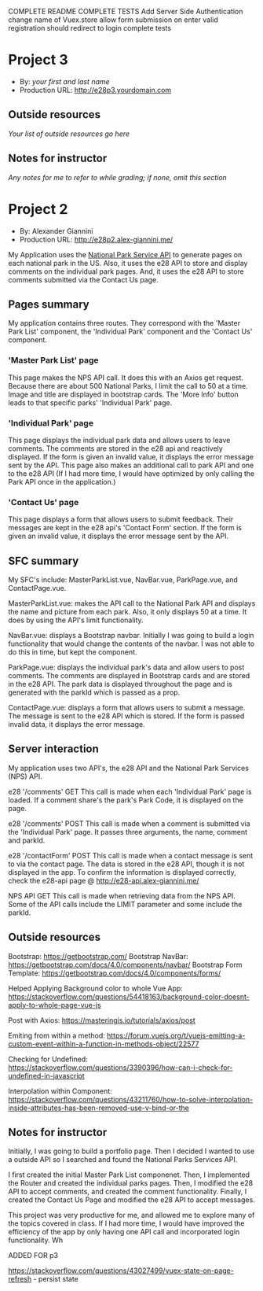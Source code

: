 COMPLETE README
COMPLETE TESTS
Add Server Side Authentication
change name of Vuex.store
allow form submission on enter
valid registration should redirect to login
complete tests



# Project 3
+ By: *your first and last name*
+ Production URL: <http://e28p3.yourdomain.com>

## Outside resources
*Your list of outside resources go here*

## Notes for instructor
*Any notes for me to refer to while grading; if none, omit this section*







# Project 2
+ By: Alexander Giannini
+ Production URL: http://e28p2.alex-giannini.me/

My Application uses the [National Park Service API](nps.gov/subjects/developer/api-documentation.htm) to generate pages on each national park in the US. Also, it uses the e28 API to store and display comments on the individual park pages. And, it uses the e28 API to store comments submitted via the Contact Us page. 

## Pages summary
My application contains three routes. They correspond with the 'Master Park List' component, the 'Individual Park' component and the 'Contact Us' component. 

### 'Master Park List' page
This page makes the NPS API call. It does this with an Axios get request. Because there are about 500 National Parks, I limit the call to 50 at a time. Image and title are displayed in bootstrap cards. The 'More Info' button leads to that specific parks' 'Individual Park' page.

### 'Individual Park' page
This page displays the individual park data and allows users to leave comments. The comments are stored in the e28 api and reactively displayed. If the form is given an invalid value, it displays the error message sent by the API. This page also makes an additional call to park API and one to the e28 API (If I had more time, I would have optimized by only calling the Park API once in the application.)

### 'Contact Us' page
This page displays a form that allows users to submit feedback. Their messages are kept in the e28 api's 'Contact Form' section. If the form is given an invalid value, it displays the error message sent by the API.

## SFC summary
My SFC's include: MasterParkList.vue, NavBar.vue, ParkPage.vue, and ContactPage.vue.  
  
MasterParkList.vue: makes the API call to the National Park API and displays the name and picture from each park. Also, it only displays 50 at a time. It does by using the API's limit functionality.

NavBar.vue: displays a Bootstrap navbar. Initially I was going to build a login functionality that would change the contents of the navbar. I was not able to do this in time, but kept the component. 

ParkPage.vue: displays the individual park's data and allow users to post comments. The comments are displayed in Bootstrap cards and are stored in the e28 API. The park data is displayed throughout the page and is generated with the parkId which is passed as a prop.

ContactPage.vue: displays a form that allows users to submit a message. The message is sent to the e28 API which is stored. If the form is passed invalid data, it displays the error message.


## Server interaction
My application uses two API's, the e28 API and the National Park Services (NPS) API.

e28 '/comments' GET
This call is made when each 'Individual Park' page is loaded. If a comment share's the park's Park Code, it is displayed on the page.

e28 '/comments' POST
This call is made when a comment is submitted via the 'Individual Park' page. It passes three arguments, the name, comment and parkId.

e28 '/contactForm' POST
This call is made when a contact message is sent to via the contact page. The data is stored in the e28 API, though it is not displayed in the app. To confirm the information is displayed correctly, check the e28-api page @ http://e28-api.alex-giannini.me/

NPS API GET
This call is made when retrieving data from the NPS API. Some of the API calls include the LIMIT parameter and some include the parkId.

## Outside resources
Bootstrap: https://getbootstrap.com/
Bootstrap NavBar: https://getbootstrap.com/docs/4.0/components/navbar/
Bootstrap Form Template: https://getbootstrap.com/docs/4.0/components/forms/

Helped Applying Background color to whole Vue App: https://stackoverflow.com/questions/54418163/background-color-doesnt-apply-to-whole-page-vue-js

Post with Axios: https://masteringjs.io/tutorials/axios/post

Emiting from within a method: https://forum.vuejs.org/t/vuejs-emitting-a-custom-event-within-a-function-in-methods-object/22577

Checking for Undefined: https://stackoverflow.com/questions/3390396/how-can-i-check-for-undefined-in-javascript

Interpolation within Component: https://stackoverflow.com/questions/43211760/how-to-solve-interpolation-inside-attributes-has-been-removed-use-v-bind-or-the

## Notes for instructor
Initially, I was going to build a portfolio page. Then I decided I wanted to use a outside API so I searched and found the National Parks Services API.

I first created the initial Master Park List componenet. Then, I implemented the Router and created the individual parks pages. Then, I modified the e28 API to accept comments, and created the comment functionality. Finally, I created the Contact Us Page and modified the e28 API to accept messages.

This project was very productive for me, and allowed me to explore many of the topics covered in class. If I had more time, I would have improved the efficiency of the app by only having one API call and incorporated login functionality. Wh








ADDED FOR p3

https://stackoverflow.com/questions/43027499/vuex-state-on-page-refresh - persist state
